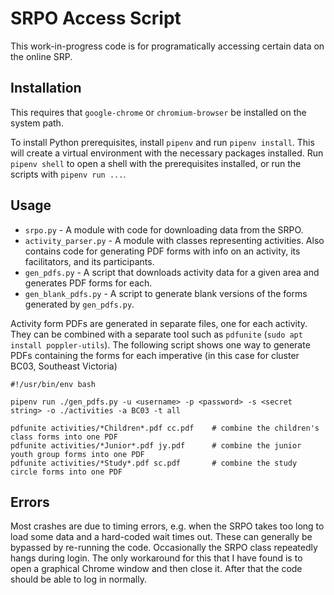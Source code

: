 # SRPO Access Script

This work-in-progress code is for programatically accessing certain data on the online SRP.  

## Installation

This requires that `google-chrome` or `chromium-browser` be installed on the system path.

To install Python prerequisites, install `pipenv` and run `pipenv install`.  This will create a virtual environment
with the necessary packages installed.  Run `pipenv shell` to open a shell with the prerequisites installed, or
run the scripts with `pipenv run ...`.

## Usage

* `srpo.py` - A module with code for downloading data from the SRPO.
* `activity_parser.py` - A module with classes representing activities.  Also contains code for generating PDF
    forms with info on an activity, its facilitators, and its participants.
* `gen_pdfs.py` - A script that downloads activity data for a given area and generates PDF forms for each.
* `gen_blank_pdfs.py` - A script to generate blank versions of the forms generated by `gen_pdfs.py`.

Activity form PDFs are generated in separate files, one for each activity.  They can be combined with a separate
tool such as `pdfunite` (`sudo apt install poppler-utils`).  The following script shows one way to generate PDFs
containing the forms for each imperative (in this case for cluster BC03, Southeast Victoria)

```
#!/usr/bin/env bash

pipenv run ./gen_pdfs.py -u <username> -p <password> -s <secret string> -o ./activities -a BC03 -t all

pdfunite activities/*Children*.pdf cc.pdf    # combine the children's class forms into one PDF
pdfunite activities/*Junior*.pdf jy.pdf      # combine the junior youth group forms into one PDF
pdfunite activities/*Study*.pdf sc.pdf       # combine the study circle forms into one PDF
```

## Errors

Most crashes are due to timing errors, e.g. when the SRPO takes too long to load some data and a hard-coded
wait times out.  These can generally be bypassed by re-running the code.  Occasionally the SRPO class repeatedly
hangs during login.  The only workaround for this that I have found is to open a graphical Chrome window and then
close it.  After that the code should be able to log in normally.
